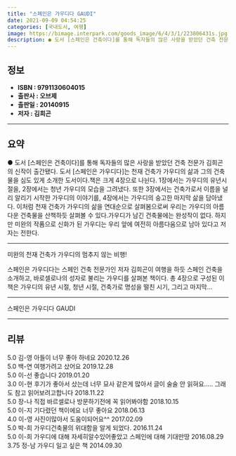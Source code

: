 ```yaml
---
title: "스페인은 가우디다 GAUDI"
date: 2021-09-09 04:54:25
categories: [국내도서, 여행]
image: https://bimage.interpark.com/goods_image/6/4/3/1/223806431s.jpg
description: ● 도서 [스페인은 건축이다]를 통해 독자들의 많은 사랑을 받았던 건축 전문가 김희곤의 신작이 출간됐다. 도서 [스페인은 가우디다]는 천재 건축가 가우디의 삶과 그의 건축물을 심도 있게 소개한 도서이다.책은 크게 4장으로 나뉜다. 1장에서는 가우디의 유년시절을, 2장에서는 청년 가우디
---
```


## **정보**

- **ISBN : 9791130604015**
- **출판사 : 오브제**
- **출판일 : 20140915**
- **저자 : 김희곤**

------



## **요약**

●  도서 [스페인은 건축이다]를 통해 독자들의 많은 사랑을 받았던 건축 전문가 김희곤의 신작이 출간됐다. 도서 [스페인은 가우디다]는 천재 건축가 가우디의 삶과 그의 건축물을 심도 있게 소개한 도서이다.책은 크게 4장으로 나뉜다. 1장에서는 가우디의 유년시절을, 2장에서는 청년 가우디의 모습을 그려냈다. 또한 3장에서는 건축가로서 이름을 널리 알리기 시작한 가우디의 이야기를, 4장에서는 가우디의 숭고한 마지막 삶을 담아냈다. 이처럼 천재 건축가 가우디의 삶을 연대순으로 살펴봄으로써 우리는 가우디의 아름다운 건축물을 산책하듯 살펴볼 수 있다.가우디가 남긴 건축물에는 완성작이 없다. 하지만 미완의 작품으로 신화가 된 가우디는 우리 앞에 여전히 아름다움으로 남아 있다고 저자는 전한다.

------

미완의 천재 건축가 가우디의 멈추지 않는 비행!

스페인은 가우디다는 스페인 건축 전문가인 저자 김희곤이 여행을 하듯 스페인 건축을 소개하고, 바로셀로나의 성자로 불리는 가우디를 살펴본 책이다. 총 4장으로 구성된 이 책은 가우디의 유년 시절, 청년 시절, 건축가로 명성을 떨친 시기, 그리고 마지막... 

------


스페인은 가우디다 GAUDI 

------


## **리뷰** 

5.0 김-영 아들이 너무 좋아 하네요 2020.12.26 <br/>5.0 백-연 여행가려고 샀어요 2019.12.28 <br/>5.0 이-선 좋습니다 2019.01.20 <br/>3.0 이-현 후기가 좋아서 샀는데
너무 묘사 같은게 많아서 글이 술술 안 읽혀요.....
그래도 참고 읽어보려고합니다 2018.11.22 <br/>5.0 장-나 직접 바르셀로나 방문하기전에 꼭 읽어봐야함 2018.10.15 <br/>5.0 이-지 기다렸던 책이에요 너무 좋아요 2018.06.13 <br/>4.0 이-영 사진이많아서 도움이되어요^^ 2017.02.09 <br/>5.0 박-희 가우디건축물의 위대함을 알게 되었다. 2016.11.24 <br/>5.0 이-희 가우디에 대해
자세히알수있어좋았고
스페인에 대해 기대만땅 2016.08.29 <br/>3.75 정-남 가우디 일고 싶은 책 2014.09.30 <br/>